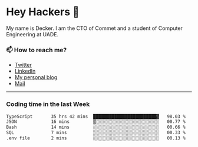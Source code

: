 # Hey Hackers 👋

My name is Decker. I am the CTO of Commet and a student of Computer Engineering at UADE.

### 📫 How to reach me?
- [Twitter](https://x.com/0xDecker) 
- [LinkedIn](https://www.linkedin.com/in/decker-urbano/) 
- [My personal blog](http://decker.sh) 
- [Mail](mailto:me@decker.sh)

---

### Coding time in the last Week

<!--START_SECTION:waka-->

```txt
TypeScript       35 hrs 42 mins  ████████████████████████▓   98.03 %
JSON             16 mins         ▒░░░░░░░░░░░░░░░░░░░░░░░░   00.77 %
Bash             14 mins         ░░░░░░░░░░░░░░░░░░░░░░░░░   00.66 %
SQL              7 mins          ░░░░░░░░░░░░░░░░░░░░░░░░░   00.33 %
.env file        2 mins          ░░░░░░░░░░░░░░░░░░░░░░░░░   00.13 %
```

<!--END_SECTION:waka-->
